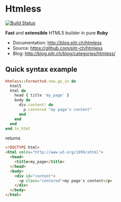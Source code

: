 # Htmless

[![Build Status](https://travis-ci.org/pitr-ch/htmless.png)](https://travis-ci.org/pitr-ch/htmless)

**Fast** and **extensible** HTML5 builder in pure **Ruby**

-   Documentation: <http://blog.pitr.ch/htmless>
-   Source: <https://github.com/pitr-ch/htmless>
-   Blog: <http://blog.pitr.ch/blog/categories/htmless/>

## Quick syntax example

```ruby
Htmless::Formatted.new.go_in do
  html5
  html do
    head { title 'my_page' }
    body do
      div.content! do
        p.centered "my page's content"
      end
    end
  end
end.to_html
```

returns

```html
<!DOCTYPE html>
<html xmlns="http://www.w3.org/1999/xhtml">
  <head>
    <title>my_page</title>
  </head>
  <body>
    <div id="content">
      <p class="centered">my page's content</p>
    </div>
  </body>
</html>
```
